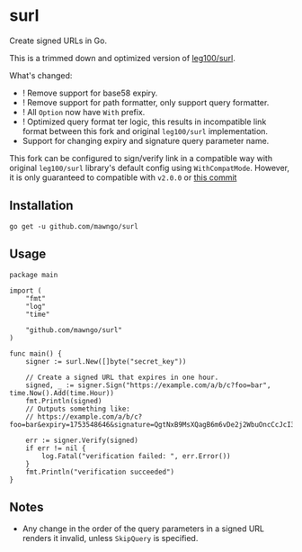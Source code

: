 # surl

Create signed URLs in Go.

This is a trimmed down and optimized version of [leg100/surl](https://github.com/leg100/surl).

What's changed:

- ! Remove support for base58 expiry.
- ! Remove support for path formatter, only support query formatter.
- ! All `Option` now have `With` prefix.
- ! Optimized query format ter logic, this results in incompatible link format between this fork and
  original `leg100/surl` implementation.
- Support for changing expiry and signature query parameter name.

This fork can be configured to sign/verify link in a compatible way with original `leg100/surl` library's default config
using `WithCompatMode`. However, it is only guaranteed to compatible with `v2.0.0`
or [this commit](https://github.com/leg100/surl/commit/b65ab8d97a14851f8a9f80eae89a48b59efbe5d9)

## Installation

`go get -u github.com/mawngo/surl`

## Usage

```golang
package main

import (
	"fmt"
	"log"
	"time"

	"github.com/mawngo/surl"
)

func main() {
	signer := surl.New([]byte("secret_key"))

	// Create a signed URL that expires in one hour.
	signed, _ := signer.Sign("https://example.com/a/b/c?foo=bar", time.Now().Add(time.Hour))
	fmt.Println(signed)
	// Outputs something like:
	// https://example.com/a/b/c?foo=bar&expiry=1753548646&signature=QgtNxB9MsXQagB6m6vDe2j2WbuOncCcJcI34ze4AJUQ

	err := signer.Verify(signed)
	if err != nil {
		log.Fatal("verification failed: ", err.Error())
	}
	fmt.Println("verification succeeded")
}
```

## Notes

* Any change in the order of the query parameters in a signed URL renders it invalid, unless `SkipQuery` is specified.
